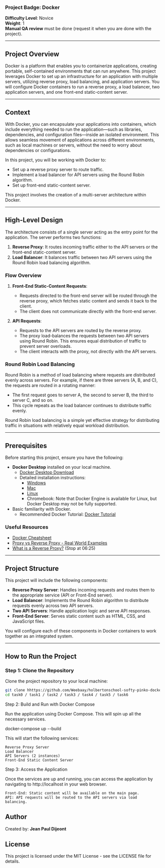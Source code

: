 ### Project Badge: Docker  
**Difficulty Level**: Novice  
**Weight**: 1  
**Manual QA review** must be done (request it when you are done with the project).

---

## Project Overview

Docker is a platform that enables you to containerize applications, creating portable, self-contained environments that can run anywhere. This project leverages Docker to set up an infrastructure for an application with multiple servers, utilizing reverse proxy, load balancing, and application servers. You will configure Docker containers to run a reverse proxy, a load balancer, two application servers, and one front-end static-content server.

---

## Context

With Docker, you can encapsulate your applications into containers, which include everything needed to run the application—such as libraries, dependencies, and configuration files—inside an isolated environment. This allows seamless movement of applications across different environments, such as local machines or servers, without the need to worry about dependencies or configurations.

In this project, you will be working with Docker to:

- Set up a reverse proxy server to route traffic.
- Implement a load balancer for API servers using the Round Robin algorithm.
- Set up front-end static-content server.

This project involves the creation of a multi-server architecture within Docker.

---

## High-Level Design

The architecture consists of a single server acting as the entry point for the application. The server performs two functions:

1. **Reverse Proxy**: It routes incoming traffic either to the API servers or the front-end static-content server.
2. **Load Balancer**: It balances traffic between two API servers using the Round Robin load balancing algorithm.

### Flow Overview

1. **Front-End Static-Content Requests**:
   - Requests directed to the front-end server will be routed through the reverse proxy, which fetches static content and sends it back to the client.
   - The client does not communicate directly with the front-end server.

2. **API Requests**:
   - Requests to the API servers are routed by the reverse proxy.
   - The proxy load-balances the requests between two API servers using Round Robin. This ensures equal distribution of traffic to prevent server overloads.
   - The client interacts with the proxy, not directly with the API servers.

### Round Robin Load Balancing

Round Robin is a method of load balancing where requests are distributed evenly across servers. For example, if there are three servers (A, B, and C), the requests are routed in a rotating manner:
- The first request goes to server A, the second to server B, the third to server C, and so on.
- This cycle repeats as the load balancer continues to distribute traffic evenly.

Round Robin load balancing is a simple yet effective strategy for distributing traffic in situations with relatively equal workload distribution.

---

## Prerequisites

Before starting this project, ensure you have the following:

- **Docker Desktop** installed on your local machine.
  - [Docker Desktop Download](https://www.docker.com/)
  - Detailed installation instructions:
    - [Windows](https://docs.docker.com/desktop/install/windows-install/)
    - [Mac](https://docs.docker.com/desktop/install/mac-install/)
    - [Linux](https://docs.docker.com/desktop/install/linux-install/)
    - Chromebook: Note that Docker Engine is available for Linux, but Docker Desktop may not be fully supported.
- Basic familiarity with Docker.
  - Recommended Docker Tutorial: [Docker Tutorial](https://www.docker.com/resources/what-container/)
  
### Useful Resources
- [Docker Cheatsheet](https://dockerlabs.collabnix.com/docker/cheat-sheet/)
- [Proxy vs Reverse Proxy - Real World Examples](https://www.cloudflare.com/learning/cdn/glossary/reverse-proxy/)
- [What is a Reverse Proxy?](https://www.youtube.com/watch?v=ApU3QfdYXmI) (Stop at 06:25)

---

## Project Structure

This project will include the following components:

- **Reverse Proxy Server**: Handles incoming requests and routes them to the appropriate service (API or Front-End server).
- **Load Balancer**: Implements the Round Robin algorithm to distribute requests evenly across two API servers.
- **Two API Servers**: Handle application logic and serve API responses.
- **Front-End Server**: Serves static content such as HTML, CSS, and JavaScript files.

You will configure each of these components in Docker containers to work together as an integrated system.

---

## How to Run the Project

### Step 1: Clone the Repository

Clone the project repository to your local machine:
```bash
git clone hhttps://github.com/Weebaay/holbertonschool-softy-pinko-docker.git
cd task0 / task1 / task2 / task3 / task4 / task5 / task6
```

Step 2: Build and Run with Docker Compose

Run the application using Docker Compose. This will spin up all the necessary services.

docker-compose up --build

This will start the following services:

    Reverse Proxy Server
    Load Balancer
    API Servers (2 instances)
    Front-End Static Content Server

Step 3: Access the Application

Once the services are up and running, you can access the application by navigating to http://localhost in your web browser.

    Front-End: Static content will be available on the main page.
    API: API requests will be routed to the API servers via load balancing.

## Author

Created by: **Jean Paul Dijeont**
## License

This project is licensed under the MIT License - see the LICENSE file for details.

